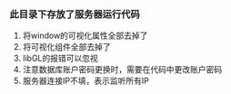 ### 此目录下存放了服务器运行代码
1. 将window的可视化属性全部去掉了  
2. 将可视化组件全部去掉了  
3. libGL的报错可以忽视
4. 注意数据库账户密码更换时，需要在代码中更改账户密码  
5. 服务器连接IP不填，表示监听所有IP
